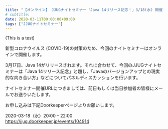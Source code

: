 ```yaml
---
title: "【オンライン】 JJUGナイトセミナー「Java 14リリース記念！」3/18(水) 開催"
# subtitle:
date: 2020-03-11T09:00:00+09:00
tags: ["JJUGナイトセミナー"]
---
```


(This is a test)

新型コロナウイルス (COVID-19)の対策のため、今回のナイトセミナーはオンラインで開催します。

3月17日、Java 14がリリースされます。それに合わせて、今回のJJUGナイトセミナーは「Java 14リリース記念」と題し、「Javaのバージョンアップとの現実的な向き合い方」などについてパネルディスカッションを行います。

ナイトセミナー開催URLにつきましては、前日もしくは当日参加者の皆様にメールでお送りいたします。

お申し込みは下記Doorkeeperページよりお願いします。

2020-03-18（水）20:00 – 22:00  
https://jjug.doorkeeper.jp/events/104914
